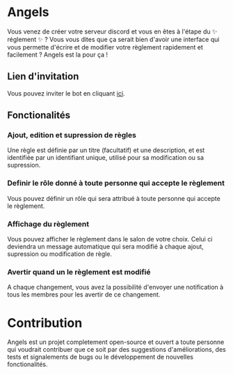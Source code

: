 # Angels

Vous venez de créer votre serveur discord et vous en êtes à l'étape du ✨ réglement ✨ ? Vous vous dites que ça serait bien d'avoir une interface qui vous permette d'écrire et de modifier votre règlement rapidement et facilement ? Angels est la pour ça !

## Lien d'invitation

Vous pouvez inviter le bot en cliquant [ici](https://discord.com/oauth2/authorize?client_id=1239199240690077776&permissions=0&scope=bot).

## Fonctionalités

### Ajout, edition et supression de règles

Une règle est définie par un titre (facultatif) et une description, et est identifiée par un identifiant unique, utilisé pour sa modification ou sa supression.

### Definir le rôle donné à toute personne qui accepte le règlement

Vous pouvez définir un rôle qui sera attribué à toute personne qui accepte le règlement.

### Affichage du règlement

Vous pouvez afficher le règlement dans le salon de votre choix. Celui ci deviendra un message automatique qui sera modifié à chaque ajout, supression ou modification de règle.

### Avertir quand un le règlement est modifié

A chaque changement, vous avez la possibilité d'envoyer une notification à tous les membres pour les avertir de ce changement.

# Contribution

Angels est un projet completement open-source et ouvert a toute personne qui voudrait contribuer que ce soit par des suggestions d'améliorations, des tests et signalements de bugs ou le développement de nouvelles fonctionalités.
